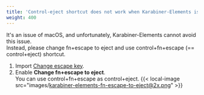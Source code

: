 ```yaml
---
title: 'Control-eject shortcut does not work when Karabiner-Elements is running'
weight: 400
---
```


It's an issue of macOS, and unfortunately, Karabiner-Elements cannot avoid this issue.<br />
Instead, please change fn+escape to eject and use control+fn+escape (== control+eject) shortcut.

1.  Import [Change escape key](https://ke-complex-modifications.pqrs.org/#escape).
2.  Enable **Change fn+escape to eject**.<br />
    You can use control+fn+escape as control+eject.
    {{< local-image src="images/karabiner-elements-fn-escape-to-eject@2x.png" >}}
